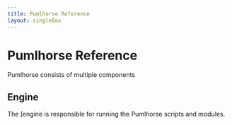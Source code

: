 ```yaml
---
title: Pumlhorse Reference
layout: singleBox
---
```


# Pumlhorse Reference

Pumlhorse consists of multiple components

## Engine

The [engine is responsible for running the Pumlhorse scripts and modules.

